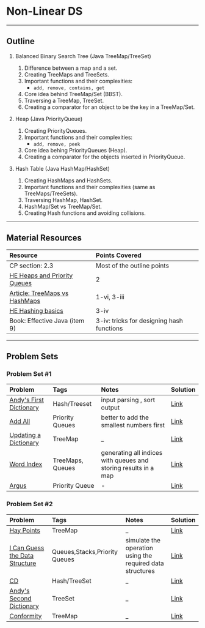 # Non-Linear DS
---
## Outline
1. Balanced Binary Search Tree (Java TreeMap/TreeSet)
	 1. Difference between a map and a set.
	 2. Creating TreeMaps and TreeSets.
	 3. Important functions and their complexities:
	 	* `add, remove, contains, get`
	 4. Core idea behind TreeMap/Set (BBST).
	 5. Traversing a TreeMap, TreeSet.
	 6. Creating a comparator for an object to be the key in a TreeMap/Set.
	 
2. Heap (Java PriorityQueue)
	 1. Creating PriorityQueues.
	 2. Important functions and their complexities:
	 	* `add, remove, peek`
	 3. Core idea behing PriorityQueues (Heap).
	 3. Creating a comparator for the objects inserted in PriorityQueue.
	 
3. Hash Table (Java HashMap/HashSet)
	1. Creating HashMaps and HashSets.
	2. Important functions and their complexities (same as TreeMaps/TreeSets).
	3. Traversing HashMap, HashSet.
	4. HashMap/Set vs TreeMap/Set.
	5. Creating Hash functions and avoiding collisions.
	
---
## Material Resources
| Resource                  | Points Covered                  |
|:------------------------- |:--------------------------------|
|CP section: 2.3            | Most of the outline points           |
|[HE Heaps and Priority Queues](https://www.hackerearth.com/practice/data-structures/trees/heapspriority-queues/tutorial/)            | 2        |
| [Article: TreeMaps vs HashMaps](https://dzone.com/articles/hashmap-vs-treemap-vs)| 1-vi, 3-iii |
|[HE Hashing basics](https://www.hackerearth.com/practice/data-structures/hash-tables/basics-of-hash-tables/tutorial/)            | 3-iv        |
| Book: Effective Java (item 9)| 3-iv: tricks for designing hash functions |
---
## Problem Sets
### Problem Set #1

| Problem        | Tags          | Notes  | Solution |
|:------------- |:-------------|:-----|:--------|
| [Andy's First Dictionary](https://uva.onlinejudge.org/index.php?option=onlinejudge&page=show_problem&problem=1756)      |  Hash/Treeset   | input parsing , sort output    | [Link](https://ideone.com/haO0a1) |
| [Add All](https://uva.onlinejudge.org/index.php?option=onlinejudge&page=show_problem&problem=1895)      |  Priority Queues   | better to add the smallest numbers first    | [Link](https://ideone.com/2aHcCe) |
| [Updating a Dictionary](https://uva.onlinejudge.org/index.php?option=com_onlinejudge&Itemid=8&page=show_problem&problem=3948)      |  TreeMap   | _    | [Link](https://github.com/AhmadElsagheer/UVa-Solutions/blob/master/v125/UpdatingADictionary_UVa12504.java) |
| [Word Index](https://uva.onlinejudge.org/index.php?option=com_onlinejudge&Itemid=8&page=show_problem&problem=358)      |  TreeMaps, Queues   | generating all indices with queues and storing results in a map     | [Link](https://github.com/AhmadElsagheer/UVa-Solutions/blob/master/v004/WordIndex_UVa417.java) |
| [Argus](https://uva.onlinejudge.org/index.php?option=onlinejudge&page=show_problem&problem=3644)      |  Priority Queue   | -    | [Link](https://github.com/AhmadElsagheer/UVa-Solutions/blob/master/v012/Argus_UVa1203.java) |

### Problem Set #2

| Problem        | Tags          | Notes  | Solution |
|:------------- |:-------------|:-----|:--------|
| [Hay Points](https://uva.onlinejudge.org/index.php?option=com_onlinejudge&Itemid=8&category=631&page=show_problem&problem=1236)      |  TreeMap   | _    | [Link](https://ideone.com/w1Onpp) |
| [I Can Guess the Data Structure](https://uva.onlinejudge.org/index.php?option=com_onlinejudge&Itemid=8&page=show_problem&problem=3146)      |  Queues,Stacks,Priority Queues   | simulate the operation using the required data structures   | [Link](https://github.com/AhmadElsagheer/UVa-Solutions/blob/master/v119/ICanGuessTheDataStructure_UVa11995.java) |
| [CD](https://uva.onlinejudge.org/index.php?option=com_onlinejudge&Itemid=8&page=show_problem&problem=2949)      |  Hash/TreeSet   | _    | [Link](https://ideone.com/hJPndm) |
| [Andy's Second Dictionary](https://uva.onlinejudge.org/index.php?option=onlinejudge&page=show_problem&problem=2003)      |  TreeSet   | _    | [Link](https://github.com/AhmadElsagheer/UVa-Solutions/blob/master/v110/AndysSecondDicitionary_UVa11062.java) |
| [Conformity](https://uva.onlinejudge.org/index.php?option=onlinejudge&page=show_problem&problem=2261)      |  TreeMap   | _    | [Link](https://github.com/AhmadElsagheer/UVa-Solutions/blob/master/v112/Conformity_UVa11286.java) |

